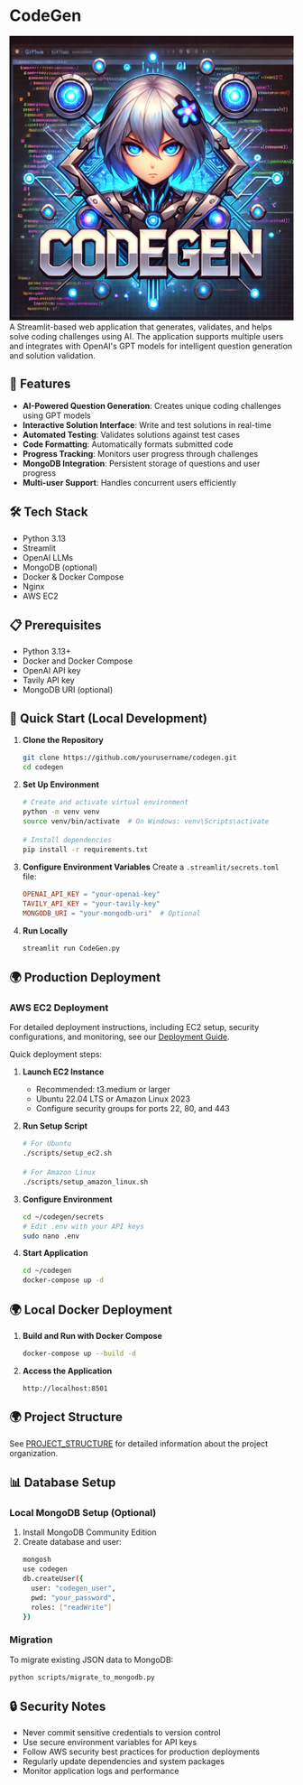 # CodeGen

![Logo](images/logo.png)
A Streamlit-based web application that generates, validates, and helps solve coding challenges using AI. The application supports multiple users and integrates with OpenAI's GPT models for intelligent question generation and solution validation.

## 🌟 Features

- **AI-Powered Question Generation**: Creates unique coding challenges using GPT models
- **Interactive Solution Interface**: Write and test solutions in real-time
- **Automated Testing**: Validates solutions against test cases
- **Code Formatting**: Automatically formats submitted code
- **Progress Tracking**: Monitors user progress through challenges
- **MongoDB Integration**: Persistent storage of questions and user progress
- **Multi-user Support**: Handles concurrent users efficiently

## 🛠 Tech Stack

- Python 3.13
- Streamlit
- OpenAI LLMs
- MongoDB (optional)
- Docker & Docker Compose
- Nginx
- AWS EC2

## 📋 Prerequisites

- Python 3.13+
- Docker and Docker Compose
- OpenAI API key
- Tavily API key
- MongoDB URI (optional)

## 🚀 Quick Start (Local Development)

1. **Clone the Repository**
   ```bash
   git clone https://github.com/yourusername/codegen.git
   cd codegen
   ```

2. **Set Up Environment**
   ```bash
   # Create and activate virtual environment
   python -m venv venv
   source venv/bin/activate  # On Windows: venv\Scripts\activate
   
   # Install dependencies
   pip install -r requirements.txt
   ```

3. **Configure Environment Variables**
   Create a `.streamlit/secrets.toml` file:
   ```toml
   OPENAI_API_KEY = "your-openai-key"
   TAVILY_API_KEY = "your-tavily-key"
   MONGODB_URI = "your-mongodb-uri"  # Optional
   ```

4. **Run Locally**
   ```bash
   streamlit run CodeGen.py
   ```

## 🌍 Production Deployment

### AWS EC2 Deployment
For detailed deployment instructions, including EC2 setup, security configurations, and monitoring, see our [Deployment Guide](DEPLOYMENT.md).

Quick deployment steps:

1. **Launch EC2 Instance**
   - Recommended: t3.medium or larger
   - Ubuntu 22.04 LTS or Amazon Linux 2023
   - Configure security groups for ports 22, 80, and 443

2. **Run Setup Script**
   ```bash
   # For Ubuntu
   ./scripts/setup_ec2.sh

   # For Amazon Linux
   ./scripts/setup_amazon_linux.sh
   ```

3. **Configure Environment**
   ```bash
   cd ~/codegen/secrets
   # Edit .env with your API keys
   sudo nano .env
   ```

4. **Start Application**
   ```bash
   cd ~/codegen
   docker-compose up -d
   ```

## 🌍 Local Docker Deployment

1. **Build and Run with Docker Compose**
   ```bash
   docker-compose up --build -d
   ```

2. **Access the Application**
   ```
   http://localhost:8501
   ```

## 🌍 Project Structure
See [PROJECT_STRUCTURE](project_structure) for detailed information about the project organization.

## 📊 Database Setup

### Local MongoDB Setup (Optional)
1. Install MongoDB Community Edition
2. Create database and user:
   ```bash
   mongosh
   use codegen
   db.createUser({
     user: "codegen_user",
     pwd: "your_password",
     roles: ["readWrite"]
   })
   ```

### Migration
To migrate existing JSON data to MongoDB:
```bash
python scripts/migrate_to_mongodb.py
```

## 🔒 Security Notes
- Never commit sensitive credentials to version control
- Use secure environment variables for API keys
- Follow AWS security best practices for production deployments
- Regularly update dependencies and system packages
- Monitor application logs and performance
